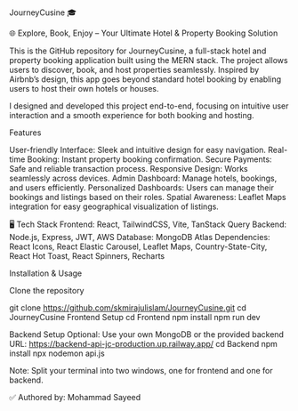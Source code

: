 JourneyCusine 🎓

🌐 Explore, Book, Enjoy – Your Ultimate Hotel & Property Booking Solution

This is the GitHub repository for JourneyCusine, a full-stack hotel and property booking application built using the MERN stack. The project allows users to discover, book, and host properties seamlessly. Inspired by Airbnb’s design, this app goes beyond standard hotel booking by enabling users to host their own hotels or houses.

I designed and developed this project end-to-end, focusing on intuitive user interaction and a smooth experience for both booking and hosting.

Features

User-friendly Interface: Sleek and intuitive design for easy navigation.
Real-time Booking: Instant property booking confirmation.
Secure Payments: Safe and reliable transaction process.
Responsive Design: Works seamlessly across devices.
Admin Dashboard: Manage hotels, bookings, and users efficiently.
Personalized Dashboards: Users can manage their bookings and listings based on their roles.
Spatial Awareness: Leaflet Maps integration for easy geographical visualization of listings.

🖥️ Tech Stack
Frontend: React, TailwindCSS, Vite, TanStack Query
Backend: Node.js, Express, JWT, AWS
Database: MongoDB Atlas
Dependencies: React Icons, React Elastic Carousel, Leaflet Maps, Country-State-City, React Hot Toast, React Spinners, Recharts

Installation & Usage

Clone the repository

git clone https://github.com/skmirajulislam/JourneyCusine.git
cd JourneyCusine
Frontend Setup
cd Frontend
npm install
npm run dev


Backend Setup
Optional: Use your own MongoDB or the provided backend URL: https://backend-api-jc-production.up.railway.app/
cd Backend
npm install
npx nodemon api.js


Note: Split your terminal into two windows, one for frontend and one for backend.




✅ Authored by: Mohammad Sayeed
